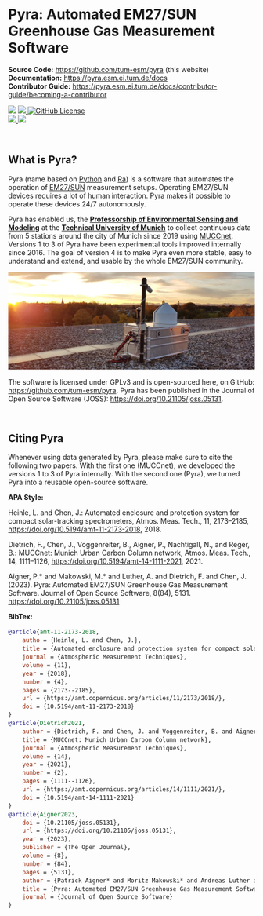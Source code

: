 # Pyra: Automated EM27/SUN Greenhouse Gas Measurement Software

**Source Code:** https://github.com/tum-esm/pyra (this website)<br/>
**Documentation:** https://pyra.esm.ei.tum.de/docs<br/>
**Contributor Guide:** https://pyra.esm.ei.tum.de/docs/contributor-guide/becoming-a-contributor

[![](https://joss.theoj.org/papers/d47b5197eb098bccfbd27b6a6c441cb4/status.svg)](https://joss.theoj.org/papers/d47b5197eb098bccfbd27b6a6c441cb4)
[![](https://img.shields.io/github/v/tag/tum-esm/pyra?label=Latest%20Release&color=%23e11d48&cacheSeconds=60)
](https://github.com/tum-esm/pyra/releases)
[![GitHub License](https://img.shields.io/github/license/tum-esm/pyra?label=License&color=%23e11d48&cacheSeconds=3600)
](https://github.com/tum-esm/pyra/blob/main/LICENSE.md)<br/>
[![](https://img.shields.io/github/actions/workflow/status/tum-esm/pyra/test-python-code.yaml?label=Python%20CI%20Tests&cacheSeconds=60)
](https://github.com/tum-esm/pyra/actions)
[![](https://img.shields.io/github/actions/workflow/status/tum-esm/pyra/test-typescript-code.yaml?label=TypeScript%20CI%20Tests&cacheSeconds=60)
](https://github.com/tum-esm/pyra/actions)

<br/>

## What is Pyra?

Pyra (name based on [Python](<https://en.wikipedia.org/wiki/Python_(programming_language)>) and [Ra](https://en.wikipedia.org/wiki/Ra)) is a software that automates the operation of [EM27/SUN](https://www.bruker.com/en/products-and-solutions/infrared-and-raman/remote-sensing/em27-sun-solar-absorption-spectrometer.html) measurement setups. Operating EM27/SUN devices requires a lot of human interaction. Pyra makes it possible to operate these devices 24/7 autonomously.

Pyra has enabled us, the **[Professorship of Environmental Sensing and Modeling](https://www.ee.cit.tum.de/en)** at the **[Technical University of Munich](https://www.tum.de/en)** to collect continuous data from 5 stations around the city of Munich since 2019 using [MUCCnet](https://atmosphere.ei.tum.de/). Versions 1 to 3 of Pyra have been experimental tools improved internally since 2016. The goal of version 4 is to make Pyra even more stable, easy to understand and extend, and usable by the whole EM27/SUN community.

![](packages/docs/static/img/docs/muccnet-image-roof.jpg)

The software is licensed under GPLv3 and is open-sourced here, on GitHub: https://github.com/tum-esm/pyra. Pyra has been published in the Journal of Open Source Software (JOSS): https://doi.org/10.21105/joss.05131.

<br/>

## Citing Pyra

Whenever using data generated by Pyra, please make sure to cite the following two papers. With the first one (MUCCnet), we developed the versions 1 to 3 of Pyra internally. With the second one (Pyra), we turned Pyra into a reusable open-source software.

**APA Style:**

Heinle, L. and Chen, J.: Automated enclosure and protection system for compact solar-tracking spectrometers, Atmos. Meas. Tech., 11, 2173–2185, https://doi.org/10.5194/amt-11-2173-2018, 2018.

Dietrich, F., Chen, J., Voggenreiter, B., Aigner, P., Nachtigall, N., and Reger, B.: MUCCnet: Munich Urban Carbon Column network, Atmos. Meas. Tech., 14, 1111–1126, https://doi.org/10.5194/amt-14-1111-2021, 2021.

Aigner, P.\* and Makowski, M.\* and Luther, A. and Dietrich, F. and Chen, J. (2023). Pyra: Automated EM27/SUN Greenhouse Gas Measurement Software. Journal of Open Source Software, 8(84), 5131. https://doi.org/10.21105/joss.05131

**BibTex:**

```bibtex
@article{amt-11-2173-2018,
    autho = {Heinle, L. and Chen, J.},
    title = {Automated enclosure and protection system for compact solar-tracking spectrometers},
    journal = {Atmospheric Measurement Techniques},
    volume = {11},
    year = {2018},
    number = {4},
    pages = {2173--2185},
    url = {https://amt.copernicus.org/articles/11/2173/2018/},
    doi = {10.5194/amt-11-2173-2018}
}
@article{Dietrich2021,
    author = {Dietrich, F. and Chen, J. and Voggenreiter, B. and Aigner, P. and Nachtigall, N. and Reger, B.},
    title = {MUCCnet: Munich Urban Carbon Column network},
    journal = {Atmospheric Measurement Techniques},
    volume = {14},
    year = {2021},
    number = {2},
    pages = {1111--1126},
    url = {https://amt.copernicus.org/articles/14/1111/2021/},
    doi = {10.5194/amt-14-1111-2021}
}
@article{Aigner2023,
    doi = {10.21105/joss.05131},
    url = {https://doi.org/10.21105/joss.05131},
    year = {2023},
    publisher = {The Open Journal},
    volume = {8},
    number = {84},
    pages = {5131},
    author = {Patrick Aigner* and Moritz Makowski* and Andreas Luther and Florian Dietrich and Jia Chen},
    title = {Pyra: Automated EM27/SUN Greenhouse Gas Measurement Software},
    journal = {Journal of Open Source Software}
}
```
